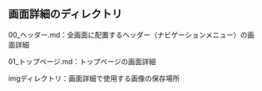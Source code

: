 ## 画面詳細のディレクトリ

00_ヘッダー.md：全画面に配置するヘッダー（ナビゲーションメニュー）の画面詳細


01_トップページ.md：トップページの画面詳細




imgディレクトリ：画面詳細で使用する画像の保存場所
